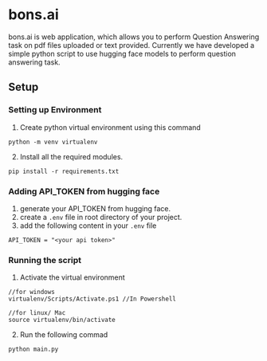 # bons.ai

bons.ai is web application, which allows you to perform Question Answering task on pdf files uploaded or text provided. Currently we have developed a simple python script to use hugging face models to perform question answering task.

## Setup

### Setting up Environment

1. Create python virtual environment using this command

```
python -m venv virtualenv
```

2. Install all the required modules.

```
pip install -r requirements.txt
```

### Adding API_TOKEN from hugging face

1. generate your API_TOKEN from hugging face.
2. create a `.env` file in root directory of your project.
3. add the following content in your `.env` file

```
API_TOKEN = "<your api token>"
```

### Running the script

1. Activate the virtual environment

```
//for windows
virtualenv/Scripts/Activate.ps1 //In Powershell

//for linux/ Mac
source virtualenv/bin/activate
```

2. Run the following commad

```
python main.py
```
